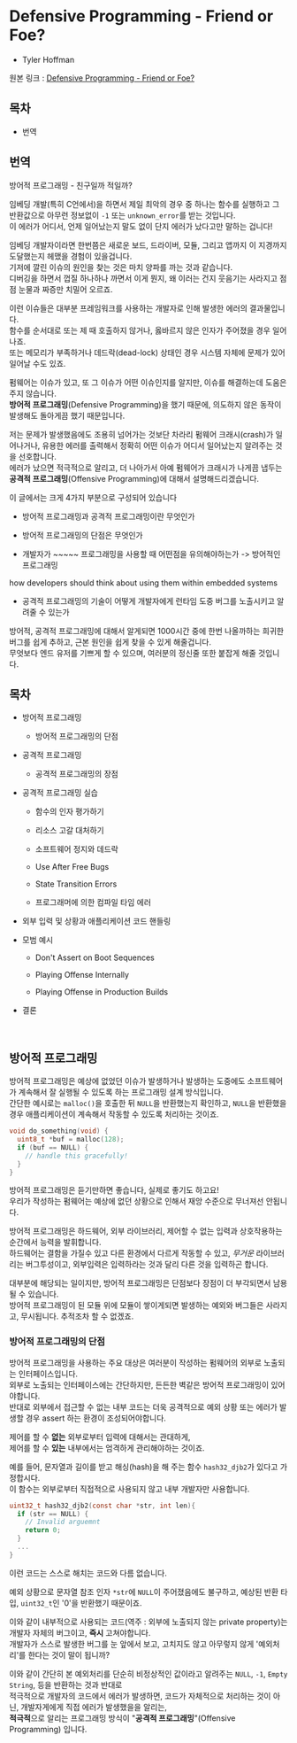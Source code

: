 # Defensive Programming - Friend or Foe?

- Tyler Hoffman

원본 링크 : [Defensive Programming - Friend or Foe?](https://interrupt.memfault.com/blog/defensive-and-offensive-programming)

## 목차

* 번역

## 번역

방어적 프로그래밍 - 친구일까 적일까?

임베딩 개발(특히 C언에서)을 하면서 제일 최악의 경우 중 하나는 함수를 실행하고 그 반환값으로 아무런 정보없이 `-1` 또는 `unknown_error`를 받는 것입니다.<br>
이 에러가 어디서, 언제 일어났는지 말도 없이 단지 에러가 났다고만 말하는 겁니다!

임베딩 개발자이라면 한번쯤은 새로운 보드, 드라이버, 모듈, 그리고 앱까지 이 지경까지 도달했는지 헤맸을 경험이 있을겁니다.<br>
기저에 깔린 이슈의 원인을 찾는 것은 마치 양파를 까는 것과 같습니다.<br>
디버깅을 하면서 껍질 하나하나 까면서 이게 뭔지, 왜 이러는 건지 웃음기는 사라지고 점점 눈물과 짜증만 치밀어 오르죠.<br>

이런 이슈들은 대부분 프레임워크를 사용하는 개발자로 인해 발생한 에러의 결과물입니다.<br>
함수를 순서대로 또는 제 때 호출하지 않거나, 옳바르지 않은 인자가 주어졌을 경우 일어나죠.<br>
또는 메모리가 부족하거나 데드락(dead-lock) 상태인 경우 시스템 자체에 문제가 있어 일어날 수도 있죠.

펌웨어는 이슈가 있고, 또 그 이슈가 어떤 이슈인지를 알지만, 이슈를 해결하는데 도움은 주지 않습니다.<br>
**방어적 프로그래밍**(Defensive Programming)을 했기 때문에, 의도하지 않은  동작이 발생해도 돌아게끔 했기 때문입니다.

저는 문제가 발생했음에도 조용히 넘어가는 것보단 차라리 펌웨어 크래시(crash)가 일어나거나, 유용한 에러를 출력해서 정확히 어떤 이슈가 어디서 일어났는지 알려주는 것을 선호합니다.<br>
에러가 났으면 적극적으로 알리고, 더 나아가서 아예 펌웨어가 크래시가 나게끔 냅두는 **공격적 프로그래밍**(Offensive Programming)에 대해서 설명해드리겠습니다.

이 글에서는 크게 4가지 부분으로 구성되어 있습니다

* 방어적 프로그래밍과 공격적 프로그래밍이란 무엇인가

* 방어적 프로그래밍의 단점은 무엇인가

* 개발자가 ~~~~~ 프로그래밍을 사용할 때 어떤점을 유의해야하는가 -> 방어적인 프로그래밍

how developers should think about using them within embedded systems

* 공격적 프로그래밍의 기술이 어떻게 개발자에게 런타임 도중 버그를 노출시키고 알려줄 수 있는가

방어적, 공격적 프로그래밍에 대해서 알게되면 1000시간 중에 한번 나올까하는 희귀한 버그를 쉽게 추하고, 근본 원인을 쉽게 찾을 수 있게 해줄겁니다.<br>
무엇보다 엔드 유저를 기쁘게 할 수 있으며, 여러분의 정신줄 또한 붙잡게 해줄 것입니다.

## 목차

* 방어적 프로그래밍

    * 방어적 프로그래밍의 단점
    
* 공격적 프로그래밍

    * 공격적 프로그래밍의 장점
    
* 공격적 프로그래밍 실습

    * 함수의 인자 평가하기
    
    * 리소스 고갈 대처하기
    
    * 소프트웨어 정지와 데드락
    
    * Use After Free Bugs
    
    * State Transition Errors
    
    * 프로그래머에 의한 컴파일 타임 에러
    
* 외부 입력 및 상황과 애플리케이션 코드 핸들링

* 모범 예시

    * Don't Assert on Boot Sequences
    
    * Playing Offense Internally
    
    * Playing Offense in Production Builds

* 결론

<br>

## 방어적 프로그래밍 

방어적 프로그래밍은 예상에 없었던 이슈가 발생하거나 발생하는 도중에도 소프트웨어가 계속해서 잘 실행될 수 있도록 하는 프로그래밍 설계 방식입니다.<br>
간단한 예시로는 `malloc()`을 호출한 뒤 `NULL`을 반환했는지 확인하고, `NULL`을 반환했을 경우 애플리케이션이 계속해서 작동할 수 있도록 처리하는 것이죠.

```c
void do_something(void) {
  uint8_t *buf = malloc(128);
  if (buf == NULL) {
    // handle this gracefully!
  }
}
```

방어적 프로그래밍은 듣기만하면 좋습니다, 실제로 좋기도 하고요!<br>
우리가 작성하는 펌웨어는 예상에 없던 상황으로 인해서 재앙 수준으로 무너져선 안됩니다.

방어적 프로그래밍은 하드웨어, 외부 라이브러리, 제어할 수 없는 입력과 상호작용하는 순간에서 능력을 발휘합니다.<br>
하드웨어는 결함을 가질수 있고 다른 환경에서 다르게 작동할 수 있고, *무거운* 라이브러리는 버그투성이고, 외부입력은 입력하라는 것과 달리 다른 것을 입력하곤 합니다.

대부분에 해당되는 일이지만, 방어적 프로그래밍은 단점보다 장점이 더 부각되면서 남용될 수 있습니다.<br>
방어적 프로그래밍이 된 모듈 위에 모듈이 쌓이게되면 발생하는 예외와 버그들은 사라지고, 무시됩니다. 추적조차 할 수 없겠죠.

### 방어적 프로그래밍의 단점

방어적 프로그래밍을 사용하는 주요 대상은 여러분이 작성하는 펌웨어의 외부로 노출되는 인터페이스입니다.<br>
외부로 노출되는 인터페이스에는 간단하지만, 든든한 벽같은 방어적 프로그래밍이 있어야합니다.<br>
반대로 외부에서 접근할 수 없는 내부 코드는 더욱 공격적으로 예외 상황 또는 에러가 발생할 경우 assert 하는 환경이 조성되어야합니다.

<!-- https://interrupt.memfault.com/blog/img/defensive-and-offensive-programming/internal-software.png -->

<!-- If code paths originate from or pass through the red zones, then defensive programming is a good approach. -->

제어를 할 수 **없는** 외부로부터 입력에 대해서는 관대하게,<br>
제어를 할 수 **있는** 내부에서는 엄격하게 관리해야하는 것이죠.

예를 들어, 문자열과 길이를 받고 해싱(hash)을 해 주는 함수 `hash32_djb2`가 있다고 가정합시다.<br>
이 함수는 외부로부터 직접적으로 사용되지 않고 내부 개발자만 사용합니다.

```c
uint32_t hash32_djb2(const char *str, int len){
  if (str == NULL) {
    // Invalid arguemnt
    return 0;
  }
  ...
}
```

이런 코드는 스스로 해치는 코드와 다름 없습니다. 

예외 상황으로 문자열 참조 인자 `*str`에 `NULL`이 주어졌음에도 불구하고, 예상된 반환 타입, `uint32_t`인 '0'을 반환했기 때문이죠.

이와 같이 내부적으로 사용되는 코드(역주 : 외부에 노출되지 않는 private property)는 개발자 자체의 버그이고, **즉시** 고쳐야합니다.<br>
개발자가 스스로 발생한 버그를 눈 앞에서 보고, 고치지도 않고 아무렇지 않게 '예외처리'를 한다는 것이 말이 됩니까?

이와 같이 간단히 본 예외처리를 단순히 비정상적인 값이라고 알려주는 `NULL`, `-1`, `Empty String`, 등을 반환하는 것과 반대로<br>
적극적으로 개발자의 코드에서 에러가 발생하면, 코드가 자체적으로 처리하는 것이 아닌, 개발자게에게 직접 에러가 발생했을을 알리는,<br>
**적극적**으로 알리는 프로그래밍 방식이 "**공격적 프로그래밍**"(Offensive Programming) 입니다.

